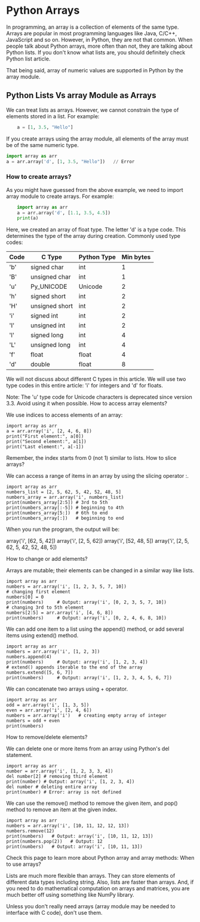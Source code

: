 # Python Arrays

In programming, an array is a collection of elements of the same type.
Arrays are popular in most programming languages like Java, C/C++, JavaScript and so on. However, in Python, they are not that common. When people talk about Python arrays, more often than not, they are talking about Python lists. If you don't know what lists are, you should definitely check Python list article.

That being said, array of numeric values are supported in Python by the array module.

## Python Lists Vs array Module as Arrays

We can treat lists as arrays. However, we cannot constrain the type of elements stored in a list. For example:
```py
    a = [1, 3.5, "Hello"] 
```
If you create arrays using the array module, all elements of the array must be of the same numeric type.
```py
import array as arr
a = arr.array('d', [1, 3.5, "Hello"])   // Error	
```

### How to create arrays?

As you might have guessed from the above example, we need to import array module to create arrays. For example:
```py
    import array as arr
    a = arr.array('d', [1.1, 3.5, 4.5])
    print(a)
```

Here, we created an array of float type. The letter 'd' is a type code. This determines the type of the array during creation.
Commonly used type codes:

Code | C Type | Python Type | Min bytes
---- | ------ | ---------- | --------
'b' | signed char | int | 1
'B' | unsigned char | int | 1
'u' | Py_UNICODE | Unicode | 2
'h' | signed short | int | 2
'H' | unsigned short | int | 2
'i' | signed int | int | 2
'I' | unsigned int | int | 2
'l' | signed long | int | 4
'L' | unsigned long | int | 4
'f' | float | float | 4
'd' | double | float | 8

We will not discuss about different C types in this article. We will use two type codes in this entire article: 'i' for integers and 'd' for floats.

Note: The 'u' type code for Unicode characters is deprecated since version 3.3. Avoid using it when possible.
How to access array elements?

We use indices to access elements of an array:

    import array as arr
    a = arr.array('i', [2, 4, 6, 8])
    print("First element:", a[0])
    print("Second element:", a[1])
    print("Last element:", a[-1])

Remember, the index starts from 0 (not 1) similar to lists.
How to slice arrays?

We can access a range of items in an array by using the slicing operator :.

    import array as arr
    numbers_list = [2, 5, 62, 5, 42, 52, 48, 5]
    numbers_array = arr.array('i', numbers_list)
    print(numbers_array[2:5]) # 3rd to 5th
    print(numbers_array[:-5]) # beginning to 4th
    print(numbers_array[5:])  # 6th to end
    print(numbers_array[:])   # beginning to end

When you run the program, the output will be:

array('i', [62, 5, 42])
array('i', [2, 5, 62])
array('i', [52, 48, 5])
array('i', [2, 5, 62, 5, 42, 52, 48, 5])

How to change or add elements?

Arrays are mutable; their elements can be changed in a similar way like lists.

    import array as arr
    numbers = arr.array('i', [1, 2, 3, 5, 7, 10])
    # changing first element
    numbers[0] = 0    
    print(numbers)     # Output: array('i', [0, 2, 3, 5, 7, 10])
    # changing 3rd to 5th element
    numbers[2:5] = arr.array('i', [4, 6, 8])   
    print(numbers)     # Output: array('i', [0, 2, 4, 6, 8, 10])

We can add one item to a list using the append() method, or add several items using extend() method.

    import array as arr
    numbers = arr.array('i', [1, 2, 3])
    numbers.append(4)
    print(numbers)     # Output: array('i', [1, 2, 3, 4])
    # extend() appends iterable to the end of the array
    numbers.extend([5, 6, 7]) 
    print(numbers)     # Output: array('i', [1, 2, 3, 4, 5, 6, 7])

We can concatenate two arrays using + operator.

    import array as arr
    odd = arr.array('i', [1, 3, 5])
    even = arr.array('i', [2, 4, 6])
    numbers = arr.array('i')   # creating empty array of integer
    numbers = odd + even
    print(numbers)    

How to remove/delete elements?

We can delete one or more items from an array using Python's del statement.

    import array as arr
    number = arr.array('i', [1, 2, 3, 3, 4])
    del number[2] # removing third element
    print(number) # Output: array('i', [1, 2, 3, 4])
    del number # deleting entire array
    print(number) # Error: array is not defined

We can use the remove() method to remove the given item, and pop() method to remove an item at the given index.

    import array as arr
    numbers = arr.array('i', [10, 11, 12, 12, 13])
    numbers.remove(12)
    print(numbers)   # Output: array('i', [10, 11, 12, 13])
    print(numbers.pop(2))   # Output: 12
    print(numbers)   # Output: array('i', [10, 11, 13])

Check this page to learn more about Python array and array methods:
When to use arrays?

Lists are much more flexible than arrays. They can store elements of different data types including string. Also, lists are faster than arrays. And, if you need to do mathematical computation on arrays and matrices, you are much better off using something like NumPy library.

Unless you don't really need arrays (array module may be needed to interface with C code), don't use them.

